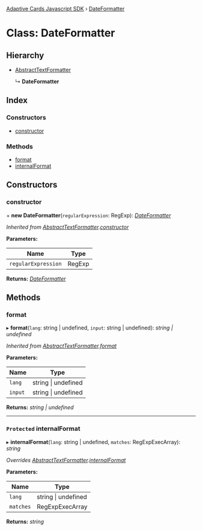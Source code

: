 [Adaptive Cards Javascript SDK](../README.md) › [DateFormatter](dateformatter.md)

# Class: DateFormatter

## Hierarchy

* [AbstractTextFormatter](abstracttextformatter.md)

  ↳ **DateFormatter**

## Index

### Constructors

* [constructor](dateformatter.md#constructor)

### Methods

* [format](dateformatter.md#format)
* [internalFormat](dateformatter.md#protected-internalformat)

## Constructors

###  constructor

\+ **new DateFormatter**(`regularExpression`: RegExp): *[DateFormatter](dateformatter.md)*

*Inherited from [AbstractTextFormatter](abstracttextformatter.md).[constructor](abstracttextformatter.md#constructor)*

**Parameters:**

Name | Type |
------ | ------ |
`regularExpression` | RegExp |

**Returns:** *[DateFormatter](dateformatter.md)*

## Methods

###  format

▸ **format**(`lang`: string | undefined, `input`: string | undefined): *string | undefined*

*Inherited from [AbstractTextFormatter](abstracttextformatter.md).[format](abstracttextformatter.md#format)*

**Parameters:**

Name | Type |
------ | ------ |
`lang` | string &#124; undefined |
`input` | string &#124; undefined |

**Returns:** *string | undefined*

___

### `Protected` internalFormat

▸ **internalFormat**(`lang`: string | undefined, `matches`: RegExpExecArray): *string*

*Overrides [AbstractTextFormatter](abstracttextformatter.md).[internalFormat](abstracttextformatter.md#protected-abstract-internalformat)*

**Parameters:**

Name | Type |
------ | ------ |
`lang` | string &#124; undefined |
`matches` | RegExpExecArray |

**Returns:** *string*
